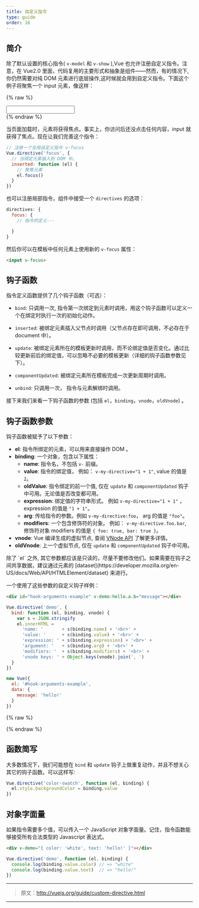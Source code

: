 ```yaml
---
title: 自定义指令
type: guide
order: 16
---
```


## 简介

除了默认设置的核心指令( `v-model` 和 `v-show` ),Vue 也允许注册自定义指令。注意，在 Vue2.0 里面，代码复用的主要形式和抽象是组件——然而，有的情况下,你仍然需要对纯 DOM 元素进行底层操作,这时候就会用到自定义指令。下面这个例子将聚焦一个 input 元素，像这样：

{% raw %}
<div id="simplest-directive-example" class="demo">
  <input v-focus>
</div>
<script>
Vue.directive('focus', {
  inserted: function (el) {
    el.focus()
  }
})
new Vue({
  el: '#simplest-directive-example'
})
</script>
{% endraw %}

当页面加载时，元素将获得焦点。事实上，你访问后还没点击任何内容，input 就获得了焦点。现在让我们完善这个指令：

``` js
// 注册一个全局自定义指令 v-focus
Vue.directive('focus', {
  // 当绑定元素插入到 DOM 中。
  inserted: function (el) {
    // 聚焦元素
    el.focus()
  }
})
```

也可以注册局部指令，组件中接受一个 `directives` 的选项：

``` js
directives: {
  focus: {
    // 指令的定义---

  }
}
```

然后你可以在模板中任何元素上使用新的 `v-focus` 属性：

``` html
<input v-focus>
```

## 钩子函数

指令定义函数提供了几个钩子函数（可选）：

- `bind`: 只调用一次, 指令第一次绑定到元素时调用，用这个钩子函数可以定义一个在绑定时执行一次的初始化动作。

- `inserted`: 被绑定元素插入父节点时调用（父节点存在即可调用，不必存在于 document 中）。
  
- `update`: 被绑定元素所在的模板更新时调用，而不论绑定值是否变化。通过比较更新前后的绑定值，可以忽略不必要的模板更新（详细的钩子函数参数见下）。

- `componentUpdated`: 被绑定元素所在模板完成一次更新周期时调用。

- `unbind`: 只调用一次， 指令与元素解绑时调用。

接下来我们来看一下钩子函数的参数 (包括 `el`，`binding`，`vnode`，`oldVnode`) 。

## 钩子函数参数

钩子函数被赋予了以下参数：

- **el**: 指令所绑定的元素，可以用来直接操作 DOM 。
- **binding**: 一个对象，包含以下属性：
  - **name**: 指令名，不包括 `v-` 前缀。
  - **value**: 指令的绑定值， 例如： `v-my-directive="1 + 1"`, value 的值是 `2`。
  - **oldValue**: 指令绑定的前一个值, 仅在 `update` 和 `componentUpdated` 钩子中可用。无论值是否改变都可用。
  - **expression**: 绑定值的字符串形式。 例如 `v-my-directive="1 + 1"` ， expression 的值是 `"1 + 1"`。
  - **arg**: 传给指令的参数。例如 `v-my-directive:foo`， arg 的值是 `"foo"`。
  - **modifiers**: 一个包含修饰符的对象。 例如： `v-my-directive.foo.bar`, 修饰符对象 modifiers 的值是 `{ foo: true, bar: true }`。
- **vnode**: Vue 编译生成的虚拟节点, 查阅 [VNode API](/api/#VNode-Interface) 了解更多详情。
- **oldVnode**: 上一个虚拟节点, 仅在 `update` 和 `componentUpdated` 钩子中可用。

<p class="tip">除了 `el` 之外, 其它参数都应该是只读的，尽量不要修改他们。如果需要在钩子之间共享数据，建议通过元素的 [dataset](https://developer.mozilla.org/en-US/docs/Web/API/HTMLElement/dataset) 来进行。</p>

一个使用了这些参数的自定义钩子样例：

``` html
<div id="hook-arguments-example" v-demo:hello.a.b="message"></div>
```

``` js
Vue.directive('demo', {
  bind: function (el, binding, vnode) {
    var s = JSON.stringify
    el.innerHTML =
      'name: '       + s(binding.name) + '<br>' +
      'value: '      + s(binding.value) + '<br>' +
      'expression: ' + s(binding.expression) + '<br>' +
      'argument: '   + s(binding.arg) + '<br>' +
      'modifiers: '  + s(binding.modifiers) + '<br>' +
      'vnode keys: ' + Object.keys(vnode).join(', ')
  }
})

new Vue({
  el: '#hook-arguments-example',
  data: {
    message: 'hello!'
  }
})
```

{% raw %}
<div id="hook-arguments-example" v-demo:hello.a.b="message" class="demo"></div>
<script>
Vue.directive('demo', {
  bind: function (el, binding, vnode) {
    var s = JSON.stringify
    el.innerHTML =
      'name: '       + s(binding.name) + '<br>' +
      'value: '      + s(binding.value) + '<br>' +
      'expression: ' + s(binding.expression) + '<br>' +
      'argument: '   + s(binding.arg) + '<br>' +
      'modifiers: '  + s(binding.modifiers) + '<br>' +
      'vnode keys: ' + Object.keys(vnode).join(', ')
  }
})
new Vue({
  el: '#hook-arguments-example',
  data: {
    message: 'hello!'
  }
})
</script>
{% endraw %}

## 函数简写

大多数情况下，我们可能想在 `bind` 和 `update` 钩子上做重复动作，并且不想关心其它的钩子函数。可以这样写:

``` js
Vue.directive('color-swatch', function (el, binding) {
  el.style.backgroundColor = binding.value
})
```
## 对象字面量

如果指令需要多个值，可以传入一个 JavaScript 对象字面量。记住，指令函数能够接受所有合法类型的 Javascript 表达式。

``` html
<div v-demo="{ color: 'white', text: 'hello!' }"></div>
```

``` js
Vue.directive('demo', function (el, binding) {
  console.log(binding.value.color) // => "white"
  console.log(binding.value.text)  // => "hello!"
})
```

***

> 原文：http://vuejs.org/guide/custom-directive.html

***
